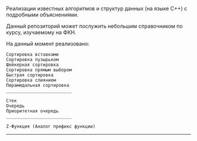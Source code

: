 Реализации известных алгоритмов и структур данных (на языке C++) с подробными объяснениями.

Данный репозиторий может послужить небольшим справочником по курсу, изучаемому на ФКН.

На данный момент реализовано:

    Сортировка вставками
    Сортировка пузырьком
    Шейкерная сортировка
    Сортировка прямым выбором
    Быстрая сортировка
    Сортировка слиянием
    Пирамидальная сортировка
    _________________________
    
    Стек
    Очередь
    Приоритетная очередь
    _________________________

    Z-Функция (Аналог префикс функции)
___________________________________________________